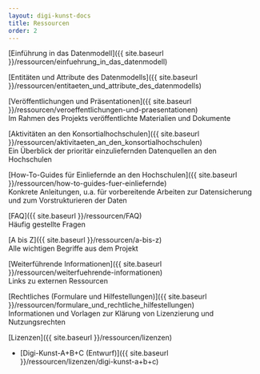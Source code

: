 ```yaml
---
layout: digi-kunst-docs
title: Ressourcen
order: 2
---
```


[Einführung in das Datenmodell]({{ site.baseurl }}/ressourcen/einfuehrung_in_das_datenmodell)

[Entitäten und Attribute des Datenmodells]({{ site.baseurl }}/ressourcen/entitaeten_und_attribute_des_datenmodells)

[Veröffentlichungen und Präsentationen]({{ site.baseurl }}/ressourcen/veroeffentlichungen-und-praesentationen)\
Im Rahmen des Projekts veröffentlichte Materialien und Dokumente

[Aktivitäten an den Konsortialhochschulen]({{ site.baseurl }}/ressourcen/aktivitaeten_an_den_konsortialhochschulen)\
Ein Überblick der prioritär einzuliefernden Datenquellen an den Hochschulen

[How-To-Guides für Einliefernde an den Hochschulen]({{ site.baseurl }}/ressourcen/how-to-guides-fuer-einliefernde)\
Konkrete Anleitungen, u.a. für vorbereitende Arbeiten zur Datensicherung und zum Vorstrukturieren der Daten

[FAQ]({{ site.baseurl }}/ressourcen/FAQ)\
Häufig gestellte Fragen

[A bis Z]({{ site.baseurl }}/ressourcen/a-bis-z)\
Alle wichtigen Begriffe aus dem Projekt

[Weiterführende Informationen]({{ site.baseurl }}/ressourcen/weiterfuehrende-informationen)\
Links zu externen Ressourcen

[Rechtliches (Formulare und Hilfestellungen)]({{ site.baseurl }}/ressourcen/formulare_und_rechtliche_hilfestellungen)\
Informationen und Vorlagen zur Klärung von Lizenzierung und Nutzungsrechten

[Lizenzen]({{ site.baseurl }}/ressourcen/lizenzen)

- [Digi-Kunst-A+B+C (Entwurf)]({{ site.baseurl }}/ressourcen/lizenzen/digi-kunst-a+b+c)
